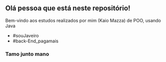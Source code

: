 ## Olá pessoa que está neste repositório!

Bem-vindo aos estudos realizados por mim (Kaio Mazza) de POO, usando Java

- #souJaveiro
- #back-End_pagamais

### Tamo junto mano